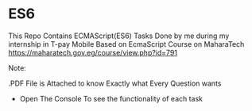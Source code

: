 # ES6
This Repo Contains ECMAScript(ES6) Tasks Done by me during my internship in T-pay Mobile Based on EcmaScript Course on MaharaTech https://maharatech.gov.eg/course/view.php?id=791

Note:

.PDF File is Attached to know Exactly what Every Question wants 
- Open The Console To see the functionality of each task 
